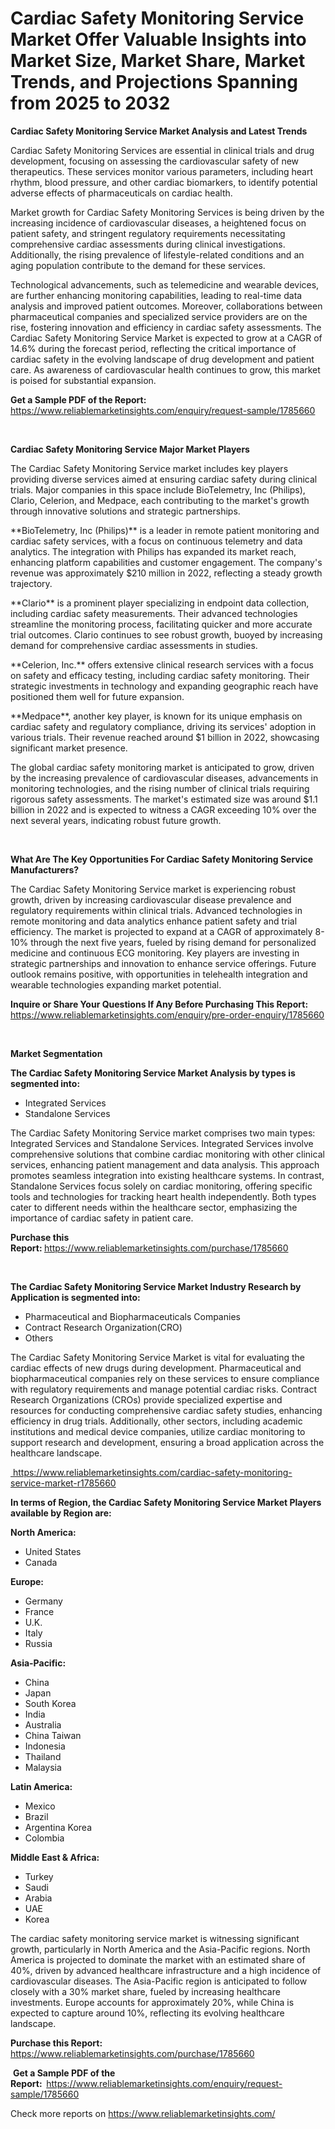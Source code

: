 <p><h1>Cardiac Safety Monitoring Service Market Offer Valuable Insights into Market Size, Market Share, Market Trends, and Projections Spanning from 2025 to 2032</h1></p><p><strong>Cardiac Safety Monitoring Service Market Analysis and Latest Trends</strong></p>
<p><p>Cardiac Safety Monitoring Services are essential in clinical trials and drug development, focusing on assessing the cardiovascular safety of new therapeutics. These services monitor various parameters, including heart rhythm, blood pressure, and other cardiac biomarkers, to identify potential adverse effects of pharmaceuticals on cardiac health. </p><p>Market growth for Cardiac Safety Monitoring Services is being driven by the increasing incidence of cardiovascular diseases, a heightened focus on patient safety, and stringent regulatory requirements necessitating comprehensive cardiac assessments during clinical investigations. Additionally, the rising prevalence of lifestyle-related conditions and an aging population contribute to the demand for these services. </p><p>Technological advancements, such as telemedicine and wearable devices, are further enhancing monitoring capabilities, leading to real-time data analysis and improved patient outcomes. Moreover, collaborations between pharmaceutical companies and specialized service providers are on the rise, fostering innovation and efficiency in cardiac safety assessments. The Cardiac Safety Monitoring Service Market is expected to grow at a CAGR of 14.6% during the forecast period, reflecting the critical importance of cardiac safety in the evolving landscape of drug development and patient care. As awareness of cardiovascular health continues to grow, this market is poised for substantial expansion.</p></p>
<p><strong>Get a Sample PDF of the Report:&nbsp;</strong> <a href="https://www.reliablemarketinsights.com/enquiry/request-sample/1785660?utm_campaign=2535&utm_medium=2&utm_source=Github&utm_content=ia&utm_term=25032025&utm_id=cardiac-safety-monitoring-service">https://www.reliablemarketinsights.com/enquiry/request-sample/1785660</a></p>
<p>&nbsp;</p>
<p><strong>Cardiac Safety Monitoring Service Major Market Players</strong></p>
<p><p>The Cardiac Safety Monitoring Service market includes key players providing diverse services aimed at ensuring cardiac safety during clinical trials. Major companies in this space include BioTelemetry, Inc (Philips), Clario, Celerion, and Medpace, each contributing to the market's growth through innovative solutions and strategic partnerships.</p><p>**BioTelemetry, Inc (Philips)** is a leader in remote patient monitoring and cardiac safety services, with a focus on continuous telemetry and data analytics. The integration with Philips has expanded its market reach, enhancing platform capabilities and customer engagement. The company's revenue was approximately $210 million in 2022, reflecting a steady growth trajectory.</p><p>**Clario** is a prominent player specializing in endpoint data collection, including cardiac safety measurements. Their advanced technologies streamline the monitoring process, facilitating quicker and more accurate trial outcomes. Clario continues to see robust growth, buoyed by increasing demand for comprehensive cardiac assessments in studies.</p><p>**Celerion, Inc.** offers extensive clinical research services with a focus on safety and efficacy testing, including cardiac safety monitoring. Their strategic investments in technology and expanding geographic reach have positioned them well for future expansion. </p><p>**Medpace**, another key player, is known for its unique emphasis on cardiac safety and regulatory compliance, driving its services' adoption in various trials. Their revenue reached around $1 billion in 2022, showcasing significant market presence.</p><p>The global cardiac safety monitoring market is anticipated to grow, driven by the increasing prevalence of cardiovascular diseases, advancements in monitoring technologies, and the rising number of clinical trials requiring rigorous safety assessments. The market's estimated size was around $1.1 billion in 2022 and is expected to witness a CAGR exceeding 10% over the next several years, indicating robust future growth.</p></p>
<p>&nbsp;</p>
<p><strong>What Are The Key Opportunities For Cardiac Safety Monitoring Service Manufacturers?</strong></p>
<p><p>The Cardiac Safety Monitoring Service market is experiencing robust growth, driven by increasing cardiovascular disease prevalence and regulatory requirements within clinical trials. Advanced technologies in remote monitoring and data analytics enhance patient safety and trial efficiency. The market is projected to expand at a CAGR of approximately 8-10% through the next five years, fueled by rising demand for personalized medicine and continuous ECG monitoring. Key players are investing in strategic partnerships and innovation to enhance service offerings. Future outlook remains positive, with opportunities in telehealth integration and wearable technologies expanding market potential.</p></p>
<p><strong>Inquire or Share Your Questions If Any Before Purchasing This Report:</strong> <a href="https://www.reliablemarketinsights.com/enquiry/pre-order-enquiry/1785660?utm_campaign=2535&utm_medium=2&utm_source=Github&utm_content=ia&utm_term=25032025&utm_id=cardiac-safety-monitoring-service">https://www.reliablemarketinsights.com/enquiry/pre-order-enquiry/1785660</a></p>
<p>&nbsp;</p>
<p><strong>Market Segmentation</strong></p>
<p><strong>The Cardiac Safety Monitoring Service Market Analysis by types is segmented into:</strong></p>
<p><ul><li>Integrated Services</li><li>Standalone Services</li></ul></p>
<p><p>The Cardiac Safety Monitoring Service market comprises two main types: Integrated Services and Standalone Services. Integrated Services involve comprehensive solutions that combine cardiac monitoring with other clinical services, enhancing patient management and data analysis. This approach promotes seamless integration into existing healthcare systems. In contrast, Standalone Services focus solely on cardiac monitoring, offering specific tools and technologies for tracking heart health independently. Both types cater to different needs within the healthcare sector, emphasizing the importance of cardiac safety in patient care.</p></p>
<p><strong>Purchase this Report:&nbsp;</strong><a href="https://www.reliablemarketinsights.com/purchase/1785660?utm_campaign=2535&utm_medium=2&utm_source=Github&utm_content=ia&utm_term=25032025&utm_id=cardiac-safety-monitoring-service">https://www.reliablemarketinsights.com/purchase/1785660</a></p>
<p>&nbsp;</p>
<p><strong>The Cardiac Safety Monitoring Service Market Industry Research by Application is segmented into:</strong></p>
<p><ul><li>Pharmaceutical and Biopharmaceuticals Companies</li><li>Contract Research Organization(CRO)</li><li>Others</li></ul></p>
<p><p>The Cardiac Safety Monitoring Service Market is vital for evaluating the cardiac effects of new drugs during development. Pharmaceutical and biopharmaceutical companies rely on these services to ensure compliance with regulatory requirements and manage potential cardiac risks. Contract Research Organizations (CROs) provide specialized expertise and resources for conducting comprehensive cardiac safety studies, enhancing efficiency in drug trials. Additionally, other sectors, including academic institutions and medical device companies, utilize cardiac monitoring to support research and development, ensuring a broad application across the healthcare landscape.</p></p>
<p><a href="https://www.reliablemarketinsights.com/cardiac-safety-monitoring-service-market-r1785660?utm_campaign=2535&utm_medium=2&utm_source=Github&utm_content=ia&utm_term=25032025&utm_id=cardiac-safety-monitoring-service">&nbsp;https://www.reliablemarketinsights.com/cardiac-safety-monitoring-service-market-r1785660</a></p>
<p><strong>In terms of Region, the Cardiac Safety Monitoring Service Market Players available by Region are:</strong></p>
<p>
    <p> <strong> North America: </strong>
        <ul>
            <li>United States</li>
            <li>Canada</li>
        </ul>
        </p> 
    <p> <strong> Europe: </strong>
        <ul>
            <li>Germany</li>
            <li>France</li>
            <li>U.K.</li>
            <li>Italy</li>
            <li>Russia</li>
        </ul>
        </p> 
    <p> <strong> Asia-Pacific: </strong>
        <ul>
            <li>China</li>
            <li>Japan</li>
            <li>South Korea</li>
            <li>India</li>
            <li>Australia</li>
            <li>China Taiwan</li>
            <li>Indonesia</li>
            <li>Thailand</li>
            <li>Malaysia</li>
        </ul>
        </p> 
    <p> <strong> Latin America: </strong>
        <ul>
            <li>Mexico</li>
            <li>Brazil</li>
            <li>Argentina Korea</li>
            <li>Colombia</li>
        </ul>
        </p> 
    <p> <strong> Middle East & Africa: </strong>
        <ul>
            <li>Turkey</li>
            <li>Saudi</li>
            <li>Arabia</li>
            <li>UAE</li>
            <li>Korea</li>
        </ul>
    </p>
    </p>
<p><p>The cardiac safety monitoring service market is witnessing significant growth, particularly in North America and the Asia-Pacific regions. North America is projected to dominate the market with an estimated share of 40%, driven by advanced healthcare infrastructure and a high incidence of cardiovascular diseases. The Asia-Pacific region is anticipated to follow closely with a 30% market share, fueled by increasing healthcare investments. Europe accounts for approximately 20%, while China is expected to capture around 10%, reflecting its evolving healthcare landscape.</p></p>
<p><strong>Purchase this Report: </strong><a href="https://www.reliablemarketinsights.com/purchase/1785660?utm_campaign=2535&utm_medium=2&utm_source=Github&utm_content=ia&utm_term=25032025&utm_id=cardiac-safety-monitoring-service">https://www.reliablemarketinsights.com/purchase/1785660</a></p>
<p>&nbsp;<strong>Get a Sample PDF of the Report:&nbsp;&nbsp;</strong><a href="https://www.reliablemarketinsights.com/enquiry/request-sample/1785660?utm_campaign=2535&utm_medium=2&utm_source=Github&utm_content=ia&utm_term=25032025&utm_id=cardiac-safety-monitoring-service">https://www.reliablemarketinsights.com/enquiry/request-sample/1785660</a></p>
<p><strong></strong></p>
<p>Check more reports on <a href="https://www.reliablemarketinsights.com/?utm_campaign=2535&utm_medium=2&utm_source=Github&utm_content=ia&utm_term=25032025&utm_id=cardiac-safety-monitoring-service">https://www.reliablemarketinsights.com/</a></p>